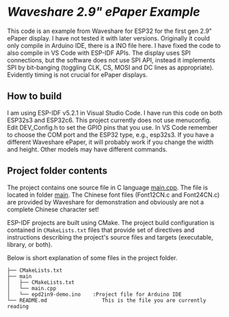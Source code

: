 # _Waveshare 2.9" ePaper Example_
This code is an example from Waveshare for ESP32 for the first gen 2.9" ePaper display.
I have not tested it with later versions.
Originally it could only compile in Arduino IDE,
there is a INO file here.
I have fixed the code to also compile in VS Code with ESP-IDF APIs. 
The display uses SPI connections, but the software does not use SPI API, instead it implements
SPI by bit-banging (toggling CLK, CS, MOSI and DC lines as appropriate).
Evidently timing is not crucial for ePaper displays.

## How to build
I am using ESP-IDF v5.2.1 in Visual Studio Code. I have run this code on both ESP32s3 and ESP32c6.
This project currently does not use menuconfig.
Edit DEV_Config.h to set the GPIO pins that you use.
In VS Code remember to choose the COM port and the ESP32 type, e.g., esp32s3.
If you have a different Waveshare ePaper, it will probably work if you change the width and height.
Other models may have different commands.

## Project folder contents

The project contains one source file in C language [main.cpp](main/main.cpp). The file is located in folder [main](main).
The Chinese font files (Font12CN.c and Font24CN.c) are provided by Waveshare for demonstration and obviously are not
a complete Chinese character set!

ESP-IDF projects are built using CMake. The project build configuration is contained in `CMakeLists.txt`
files that provide set of directives and instructions describing the project's source files and targets
(executable, library, or both). 

Below is short explanation of some files in the project folder.

```
├── CMakeLists.txt
├── main
│   ├── CMakeLists.txt
│   └── main.cpp
│   └── epd2in9-demo.ino	:Project file for Arduino IDE
└── README.md                  This is the file you are currently reading
```
